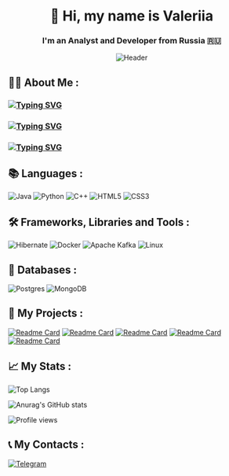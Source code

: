 
<div align="center">

# 👋 Hi, my name is Valeriia

### I'm an Analyst and Developer from Russia 🇷🇺

![Header](https://media2.giphy.com/media/v1.Y2lkPTc5MGI3NjExNDQ2bDVncTM4ZGVidHBnaG03enV1aHFjbmF0bnUwNmdjNnFzdGV2dCZlcD12MV9pbnRlcm5hbF9naWZfYnlfaWQmY3Q9Zw/4qTMeYzbwCWRo3jD1C/giphy.gif)

</div>

## 👨‍🎓 About Me :

### [![Typing SVG](https://readme-typing-svg.herokuapp.com?font=Fira+Code&pause=1000&width=435&lines=ML+programmer+on+Java+&+Python)](https://git.io/typing-svg)

### [![Typing SVG](https://readme-typing-svg.herokuapp.com?font=Fira+Code&pause=1000&width=435&lines=Big+Data+Analyst)](https://git.io/typing-svg)

### [![Typing SVG](https://readme-typing-svg.herokuapp.com?font=Fira+Code&pause=1000&width=435&lines=Styding+programming+at+SFU)](https://git.io/typing-svg)
## 📚 Languages :

![Java](https://img.shields.io/badge/java-%23ED8B00.svg?style=for-the-badge&logo=openjdk&logoColor=white)
![Python](https://img.shields.io/badge/python-3670A0?style=for-the-badge&logo=python&logoColor=ffdd54)
![C++](https://img.shields.io/badge/c++-black.svg?style=for-the-badge&logo=c%2B%2B&logoColor=white)
![HTML5](https://img.shields.io/badge/html5-%23E34F26.svg?style=for-the-badge&logo=html5&logoColor=white)
![CSS3](https://img.shields.io/badge/css3-%231572B6.svg?style=for-the-badge&logo=css3&logoColor=white)

## 🛠 Frameworks, Libraries and Tools :

![Hibernate](https://img.shields.io/badge/Hibernate-59666C?style=for-the-badge&logo=Hibernate&logoColor=white)
![Docker](https://img.shields.io/badge/docker-%230db7ed.svg?style=for-the-badge&logo=docker&logoColor=white)
![Apache Kafka](https://img.shields.io/badge/Apache%20Kafka-000?style=for-the-badge&logo=apachekafka)
![Linux](https://img.shields.io/badge/Linux-FCC624?style=for-the-badge&logo=linux&logoColor=black)


## 💽 Databases :

![Postgres](https://img.shields.io/badge/postgres-%23316192.svg?style=for-the-badge&logo=postgresql&logoColor=white)
![MongoDB](https://img.shields.io/badge/MongoDB-%234ea94b.svg?style=for-the-badge&logo=mongodb&logoColor=white)

## 📲 My Projects :

[![Readme Card](https://github-readme-stats.vercel.app/api/pin/?username=ValDuo&repo=SpamFilter)](https://github.com/ValDuo/SpamFilter)
[![Readme Card](https://github-readme-stats.vercel.app/api/pin/?username=ValDuo&repo=TelecomProsessing)](https://github.com/ValDuo/TelecomProsessing)
[![Readme Card](https://github-readme-stats.vercel.app/api/pin/?username=ValDuo&repo=Parser)](https://github.com/ValDuo/Parser)
[![Readme Card](https://github-readme-stats.vercel.app/api/pin/?username=ValDuo&repo=TgBotFKR)](https://github.com/ValDuo/TgBotFKR)
[![Readme Card](https://github-readme-stats.vercel.app/api/pin/?username=ValDuo&repo=AccountingApp)](https://github.com/ValDuo/AccountingApp)

## 📈 My Stats :

![Top Langs](https://github-readme-stats.vercel.app/api/top-langs/?username=ValDuo&layout=compact&theme=vision-friendly-dark)

![Anurag's GitHub stats](https://github-readme-stats.vercel.app/api?username=ValDuo&theme=vision-friendly-dark)

![Profile views](https://komarev.com/ghpvc/?username=ValDuo)

## 📞 My Contacts :

[![Telegram](https://img.shields.io/badge/-Telegram-090909?style=for-the-badge&logo=telegram)](https://t.me/val_duo)


